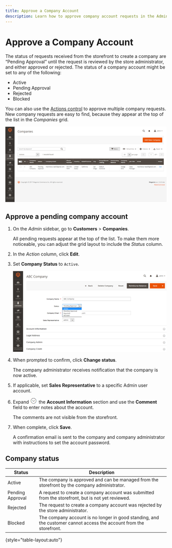 ```yaml
---
title: Approve a Company Account
description: Learn how to approve company account requests in the Admin.
---
```

# Approve a Company Account

The status of requests received from the storefront to create a company are “Pending Approval” until the request is reviewed by the store administrator, and either approved or rejected. The status of a company account might be set to any of the following:

- Active
- Pending Approval
- Rejected
- Blocked

You can also use the [Actions control](account-company-manage.md) to approve multiple company requests. New company requests are easy to find, because they appear at the top of the list in the _Companies_ grid.

![Pending Approval](./assets/companies-pending-approval.png)<!-- zoom -->

## Approve a pending company account

1. On the _Admin_ sidebar, go to **Customers** > **Companies**.

   All pending requests appear at the top of the list. To make them more noticeable, you can adjust the grid layout to include the _Status_ column.

1. In the _Action_ column, click **Edit**.

1. Set **Company Status** to `Active`.

   ![Set the company status](./assets/company-status-active.png)<!-- zoom -->

1. When prompted to confirm, click **Change status**.

   The company administrator receives notification that the company is now active.

1. If applicable, set **Sales Representative** to a specific Admin user account.

1. Expand ![Expansion selector](../assets/icon-display-expand.png)  the **Account Information** section and use the **Comment** field to enter notes about the account.

   The comments are not visible from the storefront.

1. When complete, click **Save**.

   A confirmation email is sent to the company and company administrator with instructions to set the account password.

## Company status

| Status           | Description |
|------------------| ----------- |
| Active           | The company is approved and can be managed from the storefront by the company administrator. |
| Pending Approval | A request to create a company account was submitted from the storefront, but is not yet reviewed. |
| Rejected         | The request to create a company account was rejected by the store administrator. |
| Blocked          | The company account is no longer in good standing, and the customer cannot access the account from the storefront. |

{style="table-layout:auto"}
